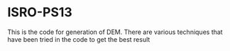# ISRO-PS13
This is the code for generation of DEM.
There are various techniques that have been tried in the code to get the best result
